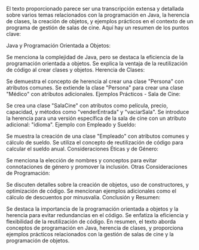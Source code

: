 El texto proporcionado parece ser una transcripción extensa y detallada sobre varios temas relacionados con la programación en Java, la herencia de clases, la creación de objetos, y ejemplos prácticos en el contexto de un programa de gestión de salas de cine. Aquí hay un resumen de los puntos clave:

Java y Programación Orientada a Objetos:

Se menciona la complejidad de Java, pero se destaca la eficiencia de la programación orientada a objetos.
Se explica la ventaja de la reutilización de código al crear clases y objetos.
Herencia de Clases:

Se demuestra el concepto de herencia al crear una clase "Persona" con atributos comunes.
Se extiende la clase "Persona" para crear una clase "Médico" con atributos adicionales.
Ejemplos Prácticos - Sala de Cine:

Se crea una clase "SalaCine" con atributos como película, precio, capacidad, y métodos como "venderEntrada" y "vaciarSala".
Se introduce la herencia para una versión específica de la sala de cine con un atributo adicional: "idioma".
Ejemplo con Empleado y Sueldo:

Se muestra la creación de una clase "Empleado" con atributos comunes y cálculo de sueldo.
Se utiliza el concepto de reutilización de código para calcular el sueldo anual.
Consideraciones Éticas y de Género:

Se menciona la elección de nombres y conceptos para evitar connotaciones de género y promover la inclusión.
Otras Consideraciones de Programación:

Se discuten detalles sobre la creación de objetos, uso de constructores, y optimización de código.
Se mencionan ejemplos adicionales como el cálculo de descuentos por minusvalía.
Conclusión y Resumen:

Se destaca la importancia de la programación orientada a objetos y la herencia para evitar redundancias en el código.
Se enfatiza la eficiencia y flexibilidad de la reutilización de código.
En resumen, el texto aborda conceptos de programación en Java, herencia de clases, y proporciona ejemplos prácticos relacionados con la gestión de salas de cine y la programación de objetos.

